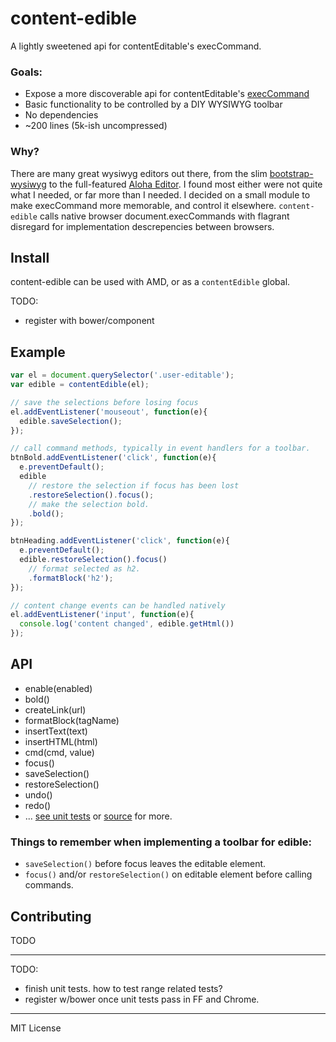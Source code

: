 content-edible
==============

A lightly sweetened api for contentEditable's execCommand.


### Goals:

- Expose a more discoverable api for contentEditable's [execCommand](https://developer.mozilla.org/en-US/docs/Rich-Text_Editing_in_Mozilla)
- Basic functionality to be controlled by a DIY WYSIWYG toolbar
- No dependencies
- ~200 lines (5k-ish uncompressed)

### Why?

There are many great wysiwyg editors out there, from the slim [bootstrap-wysiwyg](http://mindmup.github.io/bootstrap-wysiwyg/) to the full-featured [Aloha Editor](http://www.aloha-editor.org/). I found most either were not quite what I needed, or far more than I needed. I decided on a small module to make execCommand more memorable, and control it elsewhere.
`content-edible` calls native browser document.execCommands with flagrant disregard for implementation descrepencies between browsers.

## Install

content-edible can be used with AMD, or as a `contentEdible` global.

TODO: 
- register with bower/component

## Example

```javascript
var el = document.querySelector('.user-editable');
var edible = contentEdible(el);

// save the selections before losing focus
el.addEventListener('mouseout', function(e){
  edible.saveSelection();
});

// call command methods, typically in event handlers for a toolbar.
btnBold.addEventListener('click', function(e){
  e.preventDefault();
  edible
    // restore the selection if focus has been lost
    .restoreSelection().focus();
    // make the selection bold.
    .bold();
});

btnHeading.addEventListener('click', function(e){
  e.preventDefault();
  edible.restoreSelection().focus()
    // format selected as h2.
    .formatBlock('h2');
});

// content change events can be handled natively
el.addEventListener('input', function(e){
  console.log('content changed', edible.getHtml())
});

```

## API

- enable(enabled)
- bold()
- createLink(url)
- formatBlock(tagName)
- insertText(text)
- insertHTML(html)
- cmd(cmd, value)
- focus()
- saveSelection()
- restoreSelection()
- undo()
- redo()
- ... [see unit tests](test/content-edible.js) or [source](content-edible.js) for more.

### Things to remember when implementing a toolbar for edible:

- `saveSelection()` before focus leaves the editable element.
- `focus()` and/or `restoreSelection()` on editable element before calling commands.

## Contributing

TODO


---------------------
TODO:

- finish unit tests. how to test range related tests?
- register w/bower once unit tests pass in FF and Chrome. 


---------------------

MIT License
